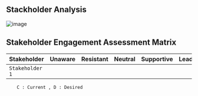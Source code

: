 
## Stackholder Analysis

![image](https://user-images.githubusercontent.com/44178039/129553203-5c5bfdef-cb72-4a88-866b-223e075e8dc7.png)


## Stakeholder Engagement Assessment Matrix



| Stakeholder | Unaware |  Resistant | Neutral | Supportive | Leading |
| :-------- | :-------------------------------- | :------| :------| :------| :------|
| `Stakeholder 1` |  | | | | | 

        C : Current , D : Desired 
